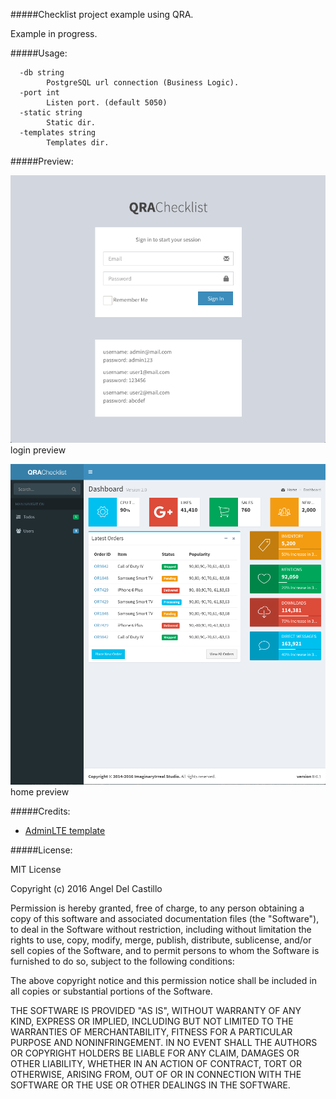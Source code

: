 #####Checklist project example using QRA.

Example in progress.

#####Usage:
```
  -db string
       	PostgreSQL url connection (Business Logic).
  -port int
       	Listen port. (default 5050)
  -static string
       	Static dir.
  -templates string
       	Templates dir.
```

#####Preview:

![preview_login.png](preview_login.png)
login preview

![preview_home.png](preview_home.png)
home preview

#####Credits:

* [AdminLTE template](https://almsaeedstudio.com)

#####License:

MIT License

Copyright (c) 2016 Angel Del Castillo

Permission is hereby granted, free of charge, to any person obtaining a copy
of this software and associated documentation files (the "Software"), to deal
in the Software without restriction, including without limitation the rights
to use, copy, modify, merge, publish, distribute, sublicense, and/or sell
copies of the Software, and to permit persons to whom the Software is
furnished to do so, subject to the following conditions:

The above copyright notice and this permission notice shall be included in all
copies or substantial portions of the Software.

THE SOFTWARE IS PROVIDED "AS IS", WITHOUT WARRANTY OF ANY KIND, EXPRESS OR
IMPLIED, INCLUDING BUT NOT LIMITED TO THE WARRANTIES OF MERCHANTABILITY,
FITNESS FOR A PARTICULAR PURPOSE AND NONINFRINGEMENT. IN NO EVENT SHALL THE
AUTHORS OR COPYRIGHT HOLDERS BE LIABLE FOR ANY CLAIM, DAMAGES OR OTHER
LIABILITY, WHETHER IN AN ACTION OF CONTRACT, TORT OR OTHERWISE, ARISING FROM,
OUT OF OR IN CONNECTION WITH THE SOFTWARE OR THE USE OR OTHER DEALINGS IN THE
SOFTWARE.
